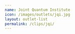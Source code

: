 ```yaml
---
name: Joint Quantum Institute
icon: /images/outlets/jqi.jpg
layout: outlet-list
permalink: /clips/jqi/
---
```

